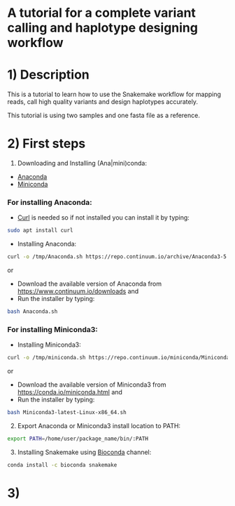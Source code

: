# A tutorial for a complete variant calling and haplotype designing workflow


# 1) Description

This is a tutorial to learn how to use the Snakemake workflow for mapping reads, call high quality variants and design haplotypes accurately. 

This tutorial is using two samples and one fasta file as a reference.

# 2) First steps

1. Downloading and Installing (Ana|mini)conda:
- [Anaconda]
- [Miniconda]

### For installing Anaconda:

- [Curl] is needed so if not installed you can install it by typing:
```sh
sudo apt install curl	
```
	
- Installing Anaconda:
```sh
curl -o /tmp/Anaconda.sh https://repo.continuum.io/archive/Anaconda3-5.1.0-Linux-x86_64.sh && bash /tmp/Anaconda.sh
```

or

- Download the available version of Anaconda from https://www.continuum.io/downloads
and
- Run the installer by typing:
```sh
bash Anaconda.sh
```

### For installing Miniconda3:

- Installing Miniconda3:
```sh
curl -o /tmp/miniconda.sh https://repo.continuum.io/miniconda/Miniconda3-latest-Linux-x86_64.sh && bash /tmp/miniconda.sh
```
or

- Download the available version of Miniconda3 from https://conda.io/miniconda.html
and
- Run the installer by typing:
```sh
bash Miniconda3-latest-Linux-x86_64.sh
```

2. Export Anaconda or Miniconda3 install location to PATH:
```sh
export PATH=/home/user/package_name/bin/:PATH
```

3. Installing Snakemake using [Bioconda] channel:
```sh
conda install -c bioconda snakemake
```
	
 # 3) 
	

	
	






[Anaconda]: https://www.continuum.io/downloads
[Miniconda]: https://conda.io/miniconda.html
[Curl]: https://www.tutorialspoint.com/unix_commands/curl.htm 
[Bioconda]: https://bioconda.github.io/
